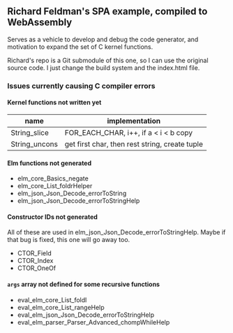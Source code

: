 ## Richard Feldman's SPA example, compiled to WebAssembly

Serves as a vehicle to develop and debug the code generator, and motivation to expand the set of C kernel functions.

Richard's repo is a Git submodule of this one, so I can use the original source code. I just change the build system and the index.html file.

### Issues currently causing C compiler errors

#### Kernel functions not written yet

| name          | implementation                                 |
| ------------- | ---------------------------------------------- |
| String_slice  | FOR_EACH_CHAR, i++, if a < i < b copy          |
| String_uncons | get first char, then rest string, create tuple |

#### Elm functions not generated

- elm_core_Basics_negate
- elm_core_List_foldrHelper
- elm_json_Json_Decode_errorToString
- elm_json_Json_Decode_errorToStringHelp

#### Constructor IDs not generated

All of these are used in elm_json_Json_Decode_errorToStringHelp. Maybe if that bug is fixed, this one will go away too.

- CTOR_Field
- CTOR_Index
- CTOR_OneOf

#### `args` array not defined for some recursive functions

- eval_elm_core_List_foldl
- eval_elm_core_List_rangeHelp
- eval_elm_json_Json_Decode_errorToStringHelp
- eval_elm_parser_Parser_Advanced_chompWhileHelp
